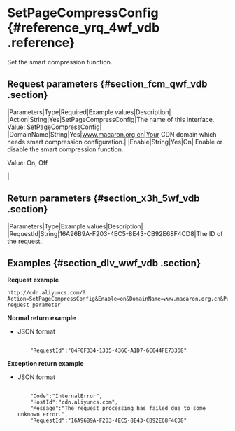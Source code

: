 # SetPageCompressConfig {#reference_yrq_4wf_vdb .reference}

Set the smart compression function.

## Request parameters {#section_fcm_qwf_vdb .section}

|Parameters|Type|Required|Example values|Description|
|Action|String|Yes|SetPageCompressConfig|The name of this interface.  Value: SetPageCompressConfig|
|DomainName|String|Yes|www.macaron.org.cn|Your CDN domain which needs smart compression configuration.|
|Enable|String|Yes|On| Enable or disable the smart compression function. 

 Value: On, Off

 |

## Return parameters {#section_x3h_5wf_vdb .section}

|Parameters|Type|Example values|Description|
|RequestId|String|16A96B9A-F203-4EC5-8E43-CB92E68F4CD8|The ID of the request.|

## Examples {#section_dlv_wwf_vdb .section}

**Request example**

```
http://cdn.aliyuncs.com/?Action=SetPageCompressConfig&Enable=on&DomainName=www.macaron.org.cn&Public request parameter
```

**Normal return example**

-   JSON format

    ```
    
        "RequestId":"04F0F334-1335-436C-A1D7-6C044FE73368"
    
    ```


**Exception return example**

-   JSON format

    ```
    
        "Code":"InternalError",
        "HostId":"cdn.aliyuncs.com",
        "Message":"The request processing has failed due to some unknown error.",
        "RequestId":"16A96B9A-F203-4EC5-8E43-CB92E68F4CD8"
    
    ```


